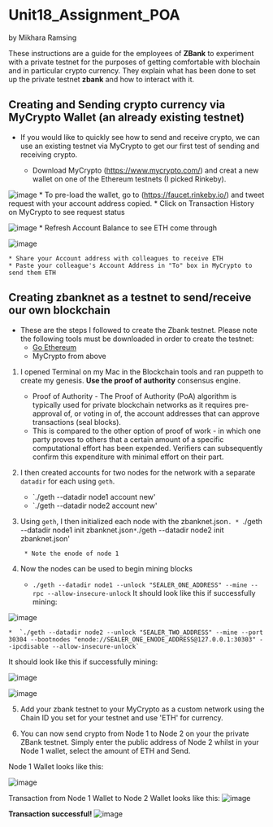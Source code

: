 # Unit18_Assignment_POA
by Mikhara Ramsing


These instructions are a guide for the employees of **ZBank** to experiment with a private testnet for the purposes of getting comfortable with blochain and in particular crypto currency. They explain what has been done to set up the private testnet **zbank** and how to interact with it.


## Creating and Sending crypto currency via MyCrypto Wallet (an already existing testnet)


* If you would like to quickly see how to send and receive crypto, we can use an existing testnet via MyCrypto to get our first test of sending and receiving crypto.


	* Download MyCrypto (https://www.mycrypto.com/) and creat a new wallet on one of the Ethereum testnets (I picked Rinkeby).

![image](1.MyCryptoWalletcreated)
	* To pre-load the wallet, go to (https://faucet.rinkeby.io/) and tweet request with your account address copied.
	* Click on Transaction History on MyCrypto to see request status

![image](2.EthrequestedonRinkeby)
	* Refresh Account Balance to see ETH come through

![image](3.EthloadedfromRinkebyintowallet)

	* Share your Account address with colleagues to receive ETH
	* Paste your colleague's Account Address in "To" box in MyCrypto to send them ETH


## Creating **zbanknet** as a testnet to send/receive our own blockchain

* These are the steps I followed to create the Zbank testnet. Please note the following tools must be downloaded in order to create the testnet:
	* [Go Ethereum](https://geth.ethereum.org/) 
	* MyCrypto from above

1. I opened Terminal on my Mac in the Blockchain tools and ran puppeth to create my genesis. **Use the proof of authority** consensus engine.
	* Proof of Authority - The Proof of Authority (PoA) algorithm is typically used for private blockchain networks as it requires pre-approval of, or voting in of, the account addresses that can approve transactions (seal blocks).
	* This is compared to the other option of proof of work - in which one party proves to others that a certain amount of a specific computational effort has been expended. Verifiers can subsequently confirm this expenditure with minimal effort on their part.

2. I then created accounts for two nodes for the network with a separate `datadir` for each using `geth`.
	* `./geth --datadir node1 account new'	
	* `./geth --datadir node2 account new'


3. Using `geth`, I then initialized each node with the zbanknet.json`.
        * `./geth --datadir node1 init zbanknet.json`
        * `./geth --datadir node2 init zbanknet.json'

        * Note the enode of node 1


4. Now the nodes can be used to begin mining blocks
	*  `./geth --datadir node1 --unlock "SEALER_ONE_ADDRESS" --mine --rpc --allow-insecure-unlock`
It should look like this if successfully mining:

![image](4.node1)

    *  `./geth --datadir node2 --unlock "SEALER_TWO_ADDRESS" --mine --port 30304 --bootnodes "enode://SEALER_ONE_ENODE_ADDRESS@127.0.0.1:30303" --ipcdisable --allow-insecure-unlock`
It should look like this if successfully mining:

![image](5.node2a)

![image](6.node2b)

5. Add your zbank testnet to your MyCrypto as a custom network using the Chain ID you set for your testnet and use 'ETH' for currency.

6. You can now send crypto from Node 1 to Node 2 on your the private ZBank testnet. Simply enter the public address of Node 2 whilst in your Node 1 wallet, select the amount of ETH and Send.

Node 1 Wallet looks like this:

![image](7.node1wallet)

Transaction from Node 1 Wallet to Node 2 Wallet looks like this:
![image](8.transactionfromnode1tonode2)

**Transaction successful!**
![image](9.transactionsuccessful)